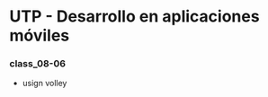 UTP - Desarrollo en aplicaciones móviles
========================================

### class_08-06

*   usign volley

